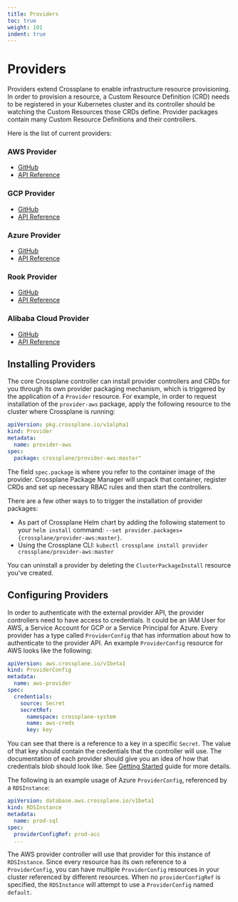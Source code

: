 ```yaml
---
title: Providers
toc: true
weight: 101
indent: true
---
```


# Providers

Providers extend Crossplane to enable infrastructure resource provisioning. In
order to provision a resource, a Custom Resource Definition (CRD) needs to be
registered in your Kubernetes cluster and its controller should be watching the
Custom Resources those CRDs define. Provider packages contain many Custom
Resource Definitions and their controllers.

Here is the list of current providers:

### AWS Provider

* [GitHub][provider-aws]
* [API Reference][aws-reference]

### GCP Provider

* [GitHub][provider-gcp]
* [API Reference][gcp-reference]

### Azure Provider

* [GitHub][provider-azure]
* [API Reference][azure-reference]

### Rook Provider

* [GitHub][provider-rook]
* [API Reference][rook-reference]

### Alibaba Cloud Provider

* [GitHub][provider-alibaba]
* [API Reference][alibaba-reference]

## Installing Providers

The core Crossplane controller can install provider controllers and CRDs for you
through its own provider packaging mechanism, which is triggered by the
application of a `Provider` resource. For example, in order to request
installation of the `provider-aws` package, apply the following resource to the
cluster where Crossplane is running:

```yaml
apiVersion: pkg.crossplane.io/v1alpha1
kind: Provider
metadata:
  name: provider-aws
spec:
  package: crossplane/provider-aws:master"
```

The field `spec.package` is where you refer to the container image of the
provider. Crossplane Package Manager will unpack that container, register CRDs
and set up necessary RBAC rules and then start the controllers.

There are a few other ways to to trigger the installation of provider packages:

* As part of Crossplane Helm chart by adding the following statement to your
  `helm install` command: `--set
  provider.packages={crossplane/provider-aws:master}`.
* Using the Crossplane CLI: `kubectl crossplane install provider
  crossplane/provider-aws:master`

You can uninstall a provider by deleting the `ClusterPackageInstall` resource
you've created.

## Configuring Providers

In order to authenticate with the external provider API, the provider
controllers need to have access to credentials. It could be an IAM User for AWS,
a Service Account for GCP or a Service Principal for Azure. Every provider has a
type called `ProviderConfig` that has information about how to authenticate to
the provider API. An example `ProviderConfig` resource for AWS looks like the
following:

```yaml
apiVersion: aws.crossplane.io/v1beta1
kind: ProviderConfig
metadata:
  name: aws-provider
spec:
  credentials:
    source: Secret
    secretRef:
      namespace: crossplane-system
      name: aws-creds
      key: key
```

You can see that there is a reference to a key in a specific `Secret`. The value
of that key should contain the credentials that the controller will use. The
documentation of each provider should give you an idea of how that credentials
blob should look like. See [Getting Started][getting-started] guide for more
details.

The following is an example usage of Azure `ProviderConfig`, referenced by a
`RDSInstance`:

```yaml
apiVersion: database.aws.crossplane.io/v1beta1
kind: RDSInstance
metadata:
  name: prod-sql
spec:
  providerConfigRef: prod-acc
  ...
```

The AWS provider controller will use that provider for this instance of
`RDSInstance`. Since every resource has its own reference to a `ProviderConfig`,
you can have multiple `ProviderConfig` resources in your cluster referenced by
different resources. When no `providerConfigRef` is specified, the `RDSInstance`
will attempt to use a `ProviderConfig` named `default`.

<!-- Named Links -->

[provider-aws]: https://github.com/crossplane/provider-aws
[aws-reference]: https://doc.crds.dev/github.com/crossplane/provider-aws
[provider-gcp]: https://github.com/crossplane/provider-gcp
[gcp-reference]: https://doc.crds.dev/github.com/crossplane/provider-gcp
[provider-azure]: https://github.com/crossplane/provider-azure
[azure-reference]: https://doc.crds.dev/github.com/crossplane/provider-azure
[provider-rook]: https://github.com/crossplane/provider-rook
[rook-reference]: https://doc.crds.dev/github.com/crossplane/provider-rook
[provider-alibaba]: https://github.com/crossplane/provider-alibaba
[alibaba-reference]: https://doc.crds.dev/github.com/crossplane/provider-alibaba
[getting-started]: ../getting-started/install-configure.md
